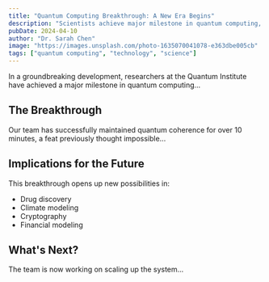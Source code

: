 ```yaml
---
title: "Quantum Computing Breakthrough: A New Era Begins"
description: "Scientists achieve major milestone in quantum computing, opening doors to unprecedented computational power"
pubDate: 2024-04-10
author: "Dr. Sarah Chen"
image: "https://images.unsplash.com/photo-1635070041078-e363dbe005cb"
tags: ["quantum computing", "technology", "science"]
---
```


In a groundbreaking development, researchers at the Quantum Institute have achieved a major milestone in quantum computing...

## The Breakthrough

Our team has successfully maintained quantum coherence for over 10 minutes, a feat previously thought impossible...

## Implications for the Future

This breakthrough opens up new possibilities in:
- Drug discovery
- Climate modeling
- Cryptography
- Financial modeling

## What's Next?

The team is now working on scaling up the system...